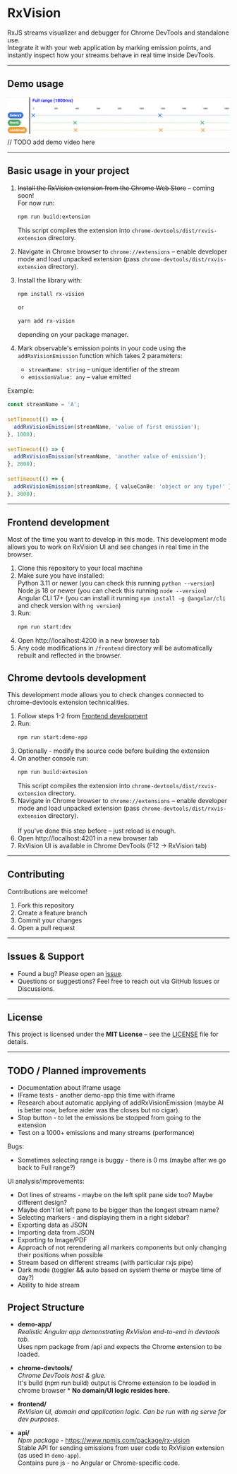 # RxVision

RxJS streams visualizer and debugger for Chrome DevTools and standalone use.<br>
Integrate it with your web application by marking emission points, and instantly inspect how your streams behave in real time inside DevTools.

---

## Demo usage
![graph.png](graph.png)
// TODO add demo video here

---

## Basic usage in your project

1. ~~Install the RxVision extension from the Chrome Web Store~~ – coming soon!  
   For now run:

   ```bash
   npm run build:extension
   ```

   This script compiles the extension into `chrome-devtools/dist/rxvis-extension` directory.

2. Navigate in Chrome browser to `chrome://extensions` – enable developer mode and load unpacked extension (pass `chrome-devtools/dist/rxvis-extension` directory).

3. Install the library with:

   ```bash
   npm install rx-vision
   ```
   or
   ```bash
   yarn add rx-vision
   ```
   depending on your package manager.

4. Mark observable's emission points in your code using the `addRxVisionEmission` function which takes 2 parameters:
    - `streamName: string` – unique identifier of the stream
    - `emissionValue: any` – value emitted

Example:

```ts
const streamName = 'A';

setTimeout(() => {
  addRxVisionEmission(streamName, 'value of first emission');
}, 1000);

setTimeout(() => {
  addRxVisionEmission(streamName, 'another value of emission');
}, 2000);

setTimeout(() => {
  addRxVisionEmission(streamName, { valueCanBe: 'object or any type!' });
}, 3000);
```

---

## Frontend development
Most of the time you want to develop in this mode.
This development mode allows you to work on RxVision UI and see changes in real time in the browser.
1. Clone this repository to your local machine
2. Make sure you have installed: <br> Python 3.11 or newer (you can check this running `python --version`) <br>
   Node.js 18 or newer (you can check this running `node --version`) <br>
   Angular CLI 17+ (you can install it running `npm install -g @angular/cli` and check version with `ng version`)
3. Run:
   ```bash
   npm run start:dev
   ```
4. Open http://localhost:4200 in a new browser tab
5. Any code modifications in `/frontend` directory will be automatically rebuilt and reflected in the browser.


## Chrome devtools development
This development mode allows you to check changes connected to chrome-devtools extension technicalities.
1. Follow steps 1-2 from [Frontend development](#frontend-development)
2. Run:
   ```bash
   npm run start:demo-app
   ```
3. Optionally - modify the source code before building the extension
4. On another console run:
   ```bash
   npm run build:extesion
   ```  
   This script compiles the extension into `chrome-devtools/dist/rxvis-extension` directory.
5. Navigate in Chrome browser to `chrome://extensions` – enable developer mode and load unpacked extension (pass `chrome-devtools/dist/rxvis-extension` directory).<br><br>
   If you've done this step before – just reload is enough.
6. Open http://localhost:4201 in a new browser tab
7. RxVision UI is available in Chrome DevTools (F12 → RxVision tab)
---

## Contributing
Contributions are welcome!
1. Fork this repository
2. Create a feature branch
3. Commit your changes
4. Open a pull request

---

## Issues & Support
- Found a bug? Please open an [issue](../../issues).
- Questions or suggestions? Feel free to reach out via GitHub Issues or Discussions.

---

## License
This project is licensed under the **MIT License** – see the [LICENSE](LICENSE) file for details.

---

## TODO / Planned improvements
- Documentation about Iframe usage
- IFrame tests - another demo-app this time with iframe
- Research about automatic applying of addRxVisionEmission (maybe AI is better now, before aider was the closes but no cigar).
- Stop button - to let the emissions be stopped from going to the extension
- Test on a 1000+ emissions and many streams (performance)

Bugs:
- Sometimes selecting range is buggy - there is 0 ms (maybe after we go back to Full range?)

UI analysis/improvements:
- Dot lines of streams - maybe on the left split pane side too? Maybe different design?
- Maybe don't let left pane to be bigger than the longest stream name?
- Selecting markers - and displaying them in a right sidebar?
- Exporting data as JSON
- Importing data from JSON
- Exporting to Image/PDF
- Approach of not rerendering all markers components but only changing their positions when possible
- Stream based on different streams (with particular rxjs pipe)
- Dark mode (toggler && auto based on system theme or maybe time of day?)
- Ability to hide stream

## Project Structure

- **demo-app/**  
  *Realistic Angular app demonstrating RxVision end-to-end in devtools tab.*  
  Uses npm package from /api and expects the Chrome extension to be loaded.

- **chrome-devtools/**  
  *Chrome DevTools host & glue.*<br>
  It's build (npm run build) output is Chrome extension to be loaded in chrome browser *
  **No domain/UI logic resides here.**

- **frontend/**  
  *RxVision UI, domain and application logic.*
  *Can be run with ng serve for dev purposes.*

- **api/**  
  *Npm package* - https://www.npmjs.com/package/rx-vision <br>
  Stable API for sending emissions from user code to RxVision extension (as used in `demo-app`).  
  Contains pure js - no Angular or Chrome-specific code.

